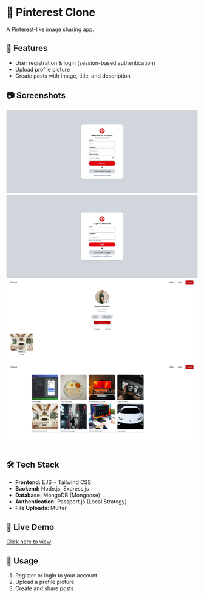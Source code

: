 # 📌 Pinterest Clone

A Pinterest-like image sharing app.

## 🚀 Features

- User registration & login (session-based authentication)
- Upload profile picture
- Create posts with image, title, and description

## 📷 Screenshots

![Register Page](./screenshots/register_page.jpg)
![Login Page](./screenshots/login_page.jpg)
![Profile Page](./screenshots/profile_page.jpg)
![Feed Page](./screenshots/feed_page.jpg)

## 🛠️ Tech Stack

- **Frontend:** EJS + Tailwind CSS
- **Backend:** Node.js, Express.js
- **Database:** MongoDB (Mongoose)
- **Authentication:** Passport.js (Local Strategy)
- **File Uploads:** Multer

## 🔗 Live Demo

[Click here to view](https://your-demo-link.com)

## 📸 Usage

1. Register or login to your account
2. Upload a profile picture
3. Create and share posts
